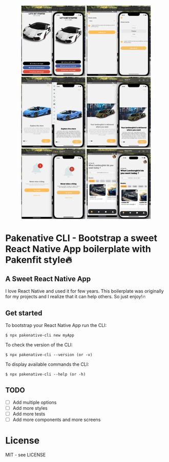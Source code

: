 
<p align='center'>
<img src="./screenshots/welcome.png" alt="logo" width="200">
<img src="./screenshots/country.png" alt="logo" width="200">
<img src="./screenshots/onboarding1.png" alt="logo" width="200">
<img src="./screenshots/onboarding2.png" alt="logo" width="200">
<img src="./screenshots/notif.png" alt="logo" width="200">
<img src="./screenshots/home.png" alt="logo" width="200">
</p>

# Pakenative CLI - Bootstrap a sweet React Native App boilerplate with Pakenfit style🔥


## A Sweet React Native App 

I love React Native and used it for few years.
This boilerplate was originally for my projects and I realize that it can help others. So just enjoy!🔥

## Get started

To bootstrap your React Native App run the CLI:
```shell
$ npx pakenative-cli new myApp
```

To check the version of the CLI:
```shell
$ npx pakenative-cli --version (or -v)
```

To display available commands the CLI:
```shell
$ npx pakenative-cli --help (or -h)
```

## TODO
- [ ] Add multiple options 
- [ ] Add more styles
- [ ] Add more tests
- [ ] Add more components and more screens
# License

MIT - see LICENSE

